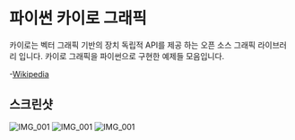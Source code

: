 # 파이썬 카이로 그래픽

카이로는 벡터 그래픽 기반의 장치 독립적 API를 제공 하는 오픈 소스 그래픽 라이브러리 입니다. 카이로 그래픽을 파이썬으로 구현한 예제들 모음입니다.

-[Wikipedia](https://en.wikipedia.org/wiki/Cairo_(graphics))

## 스크린샷

![IMG_001](/Screenshots/IMG_001.png)
![IMG_001](/Screenshots/IMG_002.png)
![IMG_001](/Screenshots/IMG_003.png)